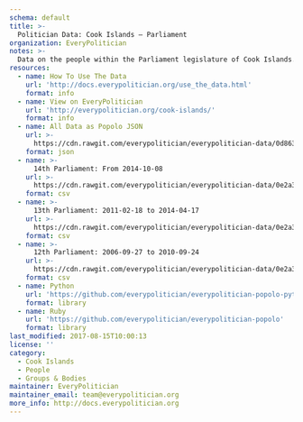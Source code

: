 ```yaml
---
schema: default
title: >-
  Politician Data: Cook Islands — Parliament
organization: EveryPolitician
notes: >-
  Data on the people within the Parliament legislature of Cook Islands.
resources:
  - name: How To Use The Data
    url: 'http://docs.everypolitician.org/use_the_data.html'
    format: info
  - name: View on EveryPolitician
    url: 'http://everypolitician.org/cook-islands/'
    format: info
  - name: All Data as Popolo JSON
    url: >-
      https://cdn.rawgit.com/everypolitician/everypolitician-data/0d863e048a46661c52b13d12bf63a493830058a5/data/Cook_Islands/Parliament/ep-popolo-v1.0.json
    format: json
  - name: >-
      14th Parliament: From 2014-10-08
    url: >-
      https://cdn.rawgit.com/everypolitician/everypolitician-data/0e2a3210b5477b1d441cd98cf4e9283f20d8048d/data/Cook_Islands/Parliament/term-14.csv
    format: csv
  - name: >-
      13th Parliament: 2011-02-18 to 2014-04-17
    url: >-
      https://cdn.rawgit.com/everypolitician/everypolitician-data/0e2a3210b5477b1d441cd98cf4e9283f20d8048d/data/Cook_Islands/Parliament/term-13.csv
    format: csv
  - name: >-
      12th Parliament: 2006-09-27 to 2010-09-24
    url: >-
      https://cdn.rawgit.com/everypolitician/everypolitician-data/0e2a3210b5477b1d441cd98cf4e9283f20d8048d/data/Cook_Islands/Parliament/term-12.csv
    format: csv
  - name: Python
    url: 'https://github.com/everypolitician/everypolitician-popolo-python'
    format: library
  - name: Ruby
    url: 'https://github.com/everypolitician/everypolitician-popolo'
    format: library
last_modified: 2017-08-15T10:00:13
license: ''
category:
  - Cook Islands
  - People
  - Groups & Bodies
maintainer: EveryPolitician
maintainer_email: team@everypolitician.org
more_info: http://docs.everypolitician.org
---
```

